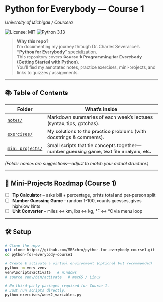 # Python for Everybody — Course 1  
*University of Michigan / Coursera*

![License: MIT](https://img.shields.io/badge/License-MIT-blue.svg)
![Python 3.13](https://img.shields.io/badge/Python-3.13+-blue)

> **Why this repo?**  
> I’m documenting my journey through Dr. Charles Severance’s **“Python for Everybody”** specialization.  
> This repository covers **Course 1: Programming for Everybody (Getting Started with Python)**.  
> You’ll find my annotated notes, practice exercises, mini-projects, and links to quizzes / assignments.

---

## 📚 Table of Contents

| Folder | What’s inside |
|--------|---------------|
| [`notes/`](notes/) | Markdown summaries of each week’s lectures (syntax, tips, gotchas). |
| [`exercises/`](exercises/) | My solutions to the practice problems (with docstrings & comments). |
| [`mini_projects/`](mini_projects/) | Small scripts that tie concepts together—number guessing game, text file analysis, etc. |

*(Folder names are suggestions—adjust to match your actual structure.)*

---

## 🧩 Mini-Projects Roadmap (Course 1)

- [ ] **Tip Calculator** – asks bill + percentage, prints total and per-person split  
- [ ] **Number Guessing Game** – random 1-100, counts guesses, gives high/low hints  
- [ ] **Unit Converter** – miles ↔ km, lbs ↔ kg, °F ↔ °C via menu loop  

---

## 🛠 Setup

```bash
# Clone the repo
git clone https://github.com/MRSchro/python-for-everybody-course1.git
cd python-for-everybody-course1

# Create & activate a virtual environment (optional but recommended)
python -m venv venv
venv\Scripts\activate   # Windows
# source venv/bin/activate   # macOS / Linux

# No third-party packages required for Course 1.
# Just run scripts directly:
python exercises/week2_variables.py
